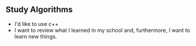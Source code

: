 ## Study Algorithms
* I'd like to use c++
* I want to review what I learned in my school and, furthermore, I want to learn new things.
